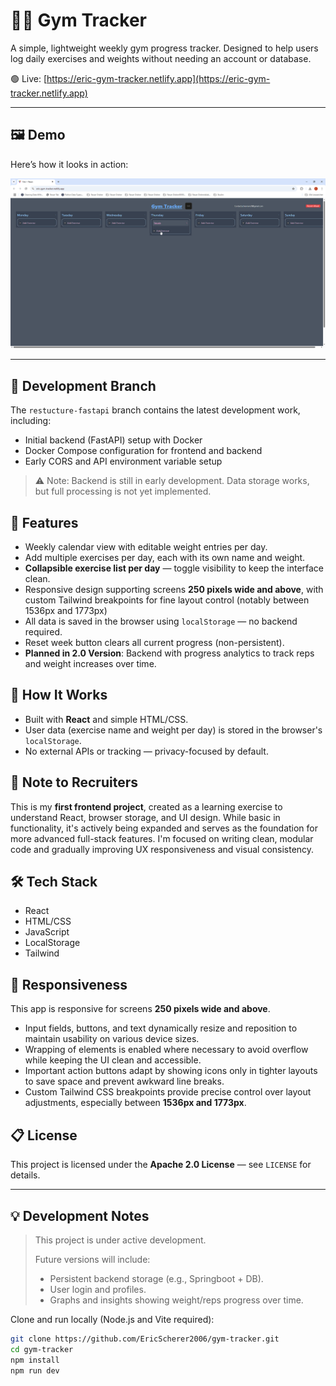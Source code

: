 # 🏋️‍♂️ Gym Tracker

A simple, lightweight weekly gym progress tracker. Designed to help users log daily exercises and weights without needing an account or database.

🟢 Live: [https://eric-gym-tracker.netlify.app](https://eric-gym-tracker.netlify.app)

---

## 🖼️ Demo

Here’s how it looks in action:

![Demo](src/assets/gym-tracker-demo.gif)

---

## 🔧 Development Branch

The `restucture-fastapi` branch contains the latest development work, including:

- Initial backend (FastAPI) setup with Docker
- Docker Compose configuration for frontend and backend
- Early CORS and API environment variable setup

> ⚠️ Note: Backend is still in early development. Data storage works, but full processing is not yet implemented.

## 📌 Features

- Weekly calendar view with editable weight entries per day.
- Add multiple exercises per day, each with its own name and weight.
- **Collapsible exercise list per day** — toggle visibility to keep the interface clean.
- Responsive design supporting screens **250 pixels wide and above**, with custom Tailwind breakpoints for fine layout control (notably between 1536px and 1773px)
- All data is saved in the browser using `localStorage` — no backend required.
- Reset week button clears all current progress (non-persistent).
- **Planned in 2.0 Version**: Backend with progress analytics to track reps and weight increases over time.

## 🚀 How It Works

- Built with **React** and simple HTML/CSS.
- User data (exercise name and weight per day) is stored in the browser's `localStorage`.
- No external APIs or tracking — privacy-focused by default.

## 💼 Note to Recruiters

This is my **first frontend project**, created as a learning exercise to understand React, browser storage, and UI design. While basic in functionality, it's actively being expanded and serves as the foundation for more advanced full-stack features. I'm focused on writing clean, modular code and gradually improving UX responsiveness and visual consistency.

## 🛠️ Tech Stack

- React
- HTML/CSS
- JavaScript
- LocalStorage
- Tailwind

## 📱 Responsiveness

This app is responsive for screens **250 pixels wide and above**.

- Input fields, buttons, and text dynamically resize and reposition to maintain usability on various device sizes.
- Wrapping of elements is enabled where necessary to avoid overflow while keeping the UI clean and accessible.
- Important action buttons adapt by showing icons only in tighter layouts to save space and prevent awkward line breaks.
- Custom Tailwind CSS breakpoints provide precise control over layout adjustments, especially between **1536px and 1773px**.

## 📋 License

This project is licensed under the **Apache 2.0 License** — see `LICENSE` for details.

---

## 💡 Development Notes

> This project is under active development.
>
> Future versions will include:
> - Persistent backend storage (e.g., Springboot + DB).
> - User login and profiles.
> - Graphs and insights showing weight/reps progress over time.

Clone and run locally (Node.js and Vite required):

```bash
git clone https://github.com/EricScherer2006/gym-tracker.git
cd gym-tracker
npm install
npm run dev
